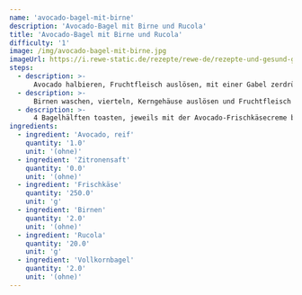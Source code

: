 ```yaml
---
name: 'avocado-bagel-mit-birne'
description: 'Avocado-Bagel mit Birne und Rucola'
title: 'Avocado-Bagel mit Birne und Rucola'
difficulty: '1'
image: /img/avocado-bagel-mit-birne.jpg
imageUrl: https://i.rewe-static.de/rezepte/rewe-de/rezepte-und-gesund-geniessen/rezepte/fruehstuecks-rezepte/Avocado-Bagel/avocado-bagel_rdk-rds_rv_hd.jpg?resize=1480:589&crop=1280:460;center,center
steps:
  - description: >-
      Avocado halbieren, Fruchtfleisch auslösen, mit einer Gabel zerdrücken und zusammen mit etwas Zitronensaft und Frischkäse vermengen.
  - description: >-
      Birnen waschen, vierteln, Kerngehäuse auslösen und Fruchtfleisch in dünne Spalten schneiden. Rucola waschen und gut abtropfen lassen.
  - description: >-
      4 Bagelhälften toasten, jeweils mit der Avocado-Frischkäsecreme bestreichen und mit Birnenspalten sowie Rucola belegen.
ingredients:
  - ingredient: 'Avocado, reif'
    quantity: '1.0'
    unit: '(ohne)'
  - ingredient: 'Zitronensaft'
    quantity: '0.0'
    unit: '(ohne)'
  - ingredient: 'Frischkäse'
    quantity: '250.0'
    unit: 'g'
  - ingredient: 'Birnen'
    quantity: '2.0'
    unit: '(ohne)'
  - ingredient: 'Rucola'
    quantity: '20.0'
    unit: 'g'
  - ingredient: 'Vollkornbagel'
    quantity: '2.0'
    unit: '(ohne)'
---
```

